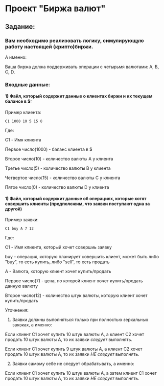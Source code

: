 # Проект "Биржа валют"

## Задание:

### Вам необходимо реализовать логику, симулирующую работу настоящей (крипто)биржи.

А именно:

Ваша биржа должа поддерживать операции с четырьмя валютами: A, B, C, D.

### Входные данные:

#### 1) Файл, который содержит данные о клиентах биржи и их текущем балансе в $:

Пример клиента:

    C1 1000 10 5 15 0

Где:

C1 - Имя клиента

Первое число(1000) - баланс клиента в $

Второе число(10) - количество валюты A у клиента  

Третье число(5) - количество валюты B у клиента  

Четвертое число(15) - количество валюты C у клиента  

Пятое число(0) - количество валюты D у клиента  

#### 1) Файл, который содержит данные об операциях, которые хотят совершить клиенты (предположим, что заявки поступают одна за другой)

Пример заявки:

    C1 buy A 7 12

Где:

C1 - Имя клиента, который хочет совершиь заявку

buy - операция, которую планирует совершить клиент, может быть либо "buy", то есть купить, либо "sell", то есть продать

A - Валюта, которую клиент хочет купить/продать

Первое число(7) - цена, по которой клиент хочет купить/продать данную валюту

Второе число(12) - количество штук валюты, которую клиент хочет купить/продать


Уточнения:

1) Заявки должны выполняться только при полностью зеркальных заявках, а именно:

Если клиент C1 хочет купить 10 штук валюты A, а клиент C2 хочет продать 10 штук валюты A, то их заявки *следует* выполнять.

Если клиент C1 хочет купить 9 штук валюты A, а клиент C2 хочет продать 10 штук валюты A, то их заявки *НЕ следует* выполнять.

2) Заявки самому себе не следует обрабатывать, а именно:

Если клиент C1 хочет купить 10 штук валюты A, а затем клиент C1 хочет продать 10 штук валюты A, то их заявки *НЕ следует* выполнять.





